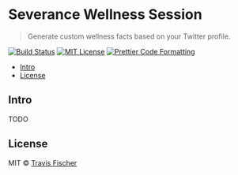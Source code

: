 # Severance Wellness Session <!-- omit from toc -->

> Generate custom wellness facts based on your Twitter profile.

<p>
  <a href="https://github.com/transitive-bullshit/severance-wellness-session/actions/workflows/main.yml"><img alt="Build Status" src="https://github.com/transitive-bullshit/severance-wellness-session/actions/workflows/main.yml/badge.svg" /></a>
  <a href="https://github.com/transitive-bullshit/severance-wellness-session/blob/main/license"><img alt="MIT License" src="https://img.shields.io/badge/license-MIT-blue" /></a>
  <a href="https://prettier.io"><img alt="Prettier Code Formatting" src="https://img.shields.io/badge/code_style-prettier-brightgreen.svg" /></a>
</p>

- [Intro](#intro)
- [License](#license)

## Intro

TODO

## License

MIT © [Travis Fischer](https://x.com/transitive_bs)
